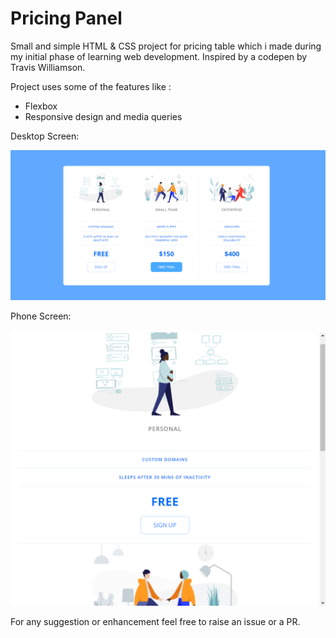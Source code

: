 <h1>Pricing Panel</h1>

Small and simple HTML & CSS project for pricing table which i made during my initial phase of learning web development.
Inspired by a codepen by Travis Williamson.

Project uses some of the features like :

- Flexbox
- Responsive design and media queries

Desktop Screen: 

![alt text](https://github.com/tips367/PricingPanel/blob/master/screenshot/desktop_layout.png)

Phone Screen:

![alt text](https://github.com/tips367/PricingPanel/blob/master/screenshot/mobile_layout.png)

For any suggestion or enhancement feel free to raise an issue or a PR.
